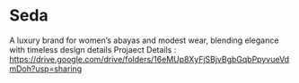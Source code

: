 # Seda
A luxury brand for women’s abayas and modest wear, blending elegance with timeless design details
Projaect Details : https://drive.google.com/drive/folders/16eMUp8XyFjSBjvBgbGqbPpyvueVdmDoh?usp=sharing

